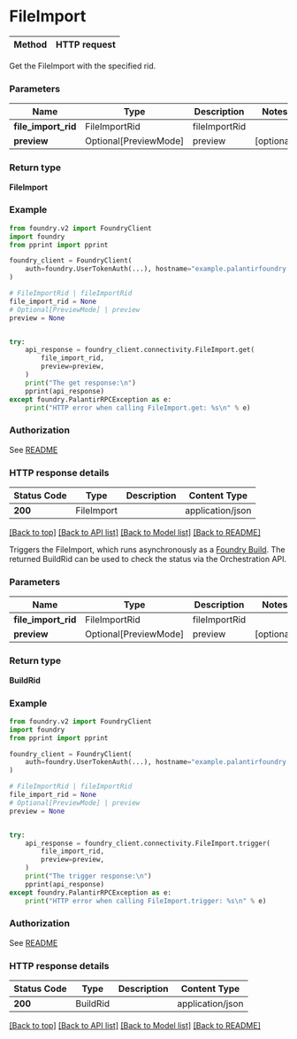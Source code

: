 # FileImport

Method | HTTP request |
------------- | ------------- |

Get the FileImport with the specified rid.

### Parameters

Name | Type | Description  | Notes |
------------- | ------------- | ------------- | ------------- |
**file_import_rid** | FileImportRid | fileImportRid |  |
**preview** | Optional[PreviewMode] | preview | [optional] |

### Return type
**FileImport**

### Example

```python
from foundry.v2 import FoundryClient
import foundry
from pprint import pprint

foundry_client = FoundryClient(
    auth=foundry.UserTokenAuth(...), hostname="example.palantirfoundry.com"
)

# FileImportRid | fileImportRid
file_import_rid = None
# Optional[PreviewMode] | preview
preview = None


try:
    api_response = foundry_client.connectivity.FileImport.get(
        file_import_rid,
        preview=preview,
    )
    print("The get response:\n")
    pprint(api_response)
except foundry.PalantirRPCException as e:
    print("HTTP error when calling FileImport.get: %s\n" % e)

```



### Authorization

See [README](../../../README.md#authorization)

### HTTP response details
| Status Code | Type        | Description | Content Type |
|-------------|-------------|-------------|------------------|
**200** | FileImport  |  | application/json |

[[Back to top]](#) [[Back to API list]](../../../README.md#apis-v2-link) [[Back to Model list]](../../../README.md#models-v2-link) [[Back to README]](../../../README.md)

Triggers the FileImport, which runs asynchronously as a [Foundry Build](/docs/foundry/data-integration/builds/).
The returned BuildRid can be used to check the status via the Orchestration API.


### Parameters

Name | Type | Description  | Notes |
------------- | ------------- | ------------- | ------------- |
**file_import_rid** | FileImportRid | fileImportRid |  |
**preview** | Optional[PreviewMode] | preview | [optional] |

### Return type
**BuildRid**

### Example

```python
from foundry.v2 import FoundryClient
import foundry
from pprint import pprint

foundry_client = FoundryClient(
    auth=foundry.UserTokenAuth(...), hostname="example.palantirfoundry.com"
)

# FileImportRid | fileImportRid
file_import_rid = None
# Optional[PreviewMode] | preview
preview = None


try:
    api_response = foundry_client.connectivity.FileImport.trigger(
        file_import_rid,
        preview=preview,
    )
    print("The trigger response:\n")
    pprint(api_response)
except foundry.PalantirRPCException as e:
    print("HTTP error when calling FileImport.trigger: %s\n" % e)

```



### Authorization

See [README](../../../README.md#authorization)

### HTTP response details
| Status Code | Type        | Description | Content Type |
|-------------|-------------|-------------|------------------|
**200** | BuildRid  |  | application/json |

[[Back to top]](#) [[Back to API list]](../../../README.md#apis-v2-link) [[Back to Model list]](../../../README.md#models-v2-link) [[Back to README]](../../../README.md)

